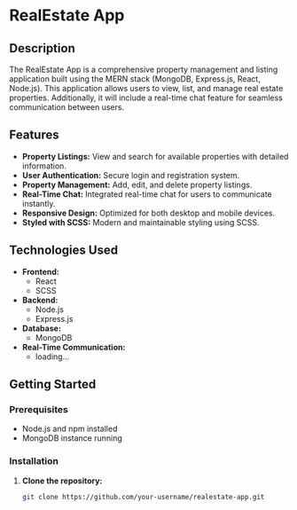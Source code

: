 # RealEstate App

## Description
The RealEstate App is a comprehensive property management and listing application built using the MERN stack (MongoDB, Express.js, React, Node.js). This application allows users to view, list, and manage real estate properties. Additionally, it will include a real-time chat feature for seamless communication between users.

## Features
- **Property Listings:** View and search for available properties with detailed information.
- **User Authentication:** Secure login and registration system.
- **Property Management:** Add, edit, and delete property listings.
- **Real-Time Chat:** Integrated real-time chat for users to communicate instantly.
- **Responsive Design:** Optimized for both desktop and mobile devices.
- **Styled with SCSS:** Modern and maintainable styling using SCSS.

## Technologies Used
- **Frontend:**
  - React
  - SCSS
- **Backend:**
  - Node.js
  - Express.js
- **Database:**
  - MongoDB
- **Real-Time Communication:**
  - loading...

## Getting Started
### Prerequisites
- Node.js and npm installed
- MongoDB instance running

### Installation
1. **Clone the repository:**
   ```sh
   git clone https://github.com/your-username/realestate-app.git
